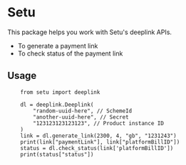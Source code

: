 # Setu 
This package helps you work with Setu's deeplink APIs.
* To generate a payment link
* To check status of the payment link

## Usage
```
    from setu import deeplink
    
    dl = deeplink.Deeplink(
        "random-uuid-here", // SchemeId
        "another-uuid-here", // Secret
        "123123123123123", // Product instance ID
    )
    link = dl.generate_link(2300, 4, "gb", "1231243")
    print(link["paymentLink"], link["platformBillID"])
    status = dl.check_status(link['platformBillID'])
    print(status["status"]) 
``` 
